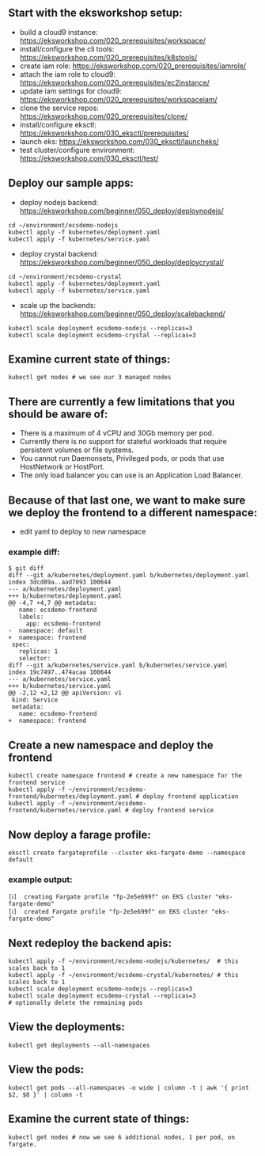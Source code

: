 ## Start with the eksworkshop setup:
- build a cloud9 instance: https://eksworkshop.com/020_prerequisites/workspace/
- install/configure the cli tools: https://eksworkshop.com/020_prerequisites/k8stools/
- create iam role: https://eksworkshop.com/020_prerequisites/iamrole/
- attach the iam role to cloud9: https://eksworkshop.com/020_prerequisites/ec2instance/
- update iam settings for cloud9: https://eksworkshop.com/020_prerequisites/workspaceiam/
- clone the service repos: https://eksworkshop.com/020_prerequisites/clone/
- install/configure eksctl: https://eksworkshop.com/030_eksctl/prerequisites/
- launch eks: https://eksworkshop.com/030_eksctl/launcheks/
- test cluster/configure environment: https://eksworkshop.com/030_eksctl/test/


## Deploy our sample apps:
- deploy nodejs backend: https://eksworkshop.com/beginner/050_deploy/deploynodejs/
```
cd ~/environment/ecsdemo-nodejs
kubectl apply -f kubernetes/deployment.yaml
kubectl apply -f kubernetes/service.yaml
```
- deploy crystal backend: https://eksworkshop.com/beginner/050_deploy/deploycrystal/
```
cd ~/environment/ecsdemo-crystal
kubectl apply -f kubernetes/deployment.yaml
kubectl apply -f kubernetes/service.yaml
```
- scale up the backends: https://eksworkshop.com/beginner/050_deploy/scalebackend/
```
kubectl scale deployment ecsdemo-nodejs --replicas=3
kubectl scale deployment ecsdemo-crystal --replicas=3
```

## Examine current state of things:
```
kubectl get nodes # we see our 3 managed nodes
```

## There are currently a few limitations that you should be aware of:
- There is a maximum of 4 vCPU and 30Gb memory per pod.
- Currently there is no support for stateful workloads that require persistent volumes or file systems.
- You cannot run Daemonsets, Privileged pods, or pods that use HostNetwork or HostPort.
- The only load balancer you can use is an Application Load Balancer.

## Because of that last one, we want to make sure we deploy the frontend to a different namespace:
- edit yaml to deploy to new namespace
### example diff:
```
$ git diff
diff --git a/kubernetes/deployment.yaml b/kubernetes/deployment.yaml
index 3dcd89a..aad7093 100644
--- a/kubernetes/deployment.yaml
+++ b/kubernetes/deployment.yaml
@@ -4,7 +4,7 @@ metadata:
   name: ecsdemo-frontend
   labels:
     app: ecsdemo-frontend
-  namespace: default
+  namespace: frontend
 spec:
   replicas: 1
   selector:
diff --git a/kubernetes/service.yaml b/kubernetes/service.yaml
index 19c7497..474acaa 100644
--- a/kubernetes/service.yaml
+++ b/kubernetes/service.yaml
@@ -2,12 +2,12 @@ apiVersion: v1
 kind: Service
 metadata:
   name: ecsdemo-frontend
+  namespace: frontend
```

## Create a new namespace and deploy the frontend
```
kubectl create namespace frontend # create a new namespace for the frontend service
kubectl apply -f ~/environment/ecsdemo-frontend/kubernetes/deployment.yaml # deploy frontend application
kubectl apply -f ~/environment/ecsdemo-frontend/kubernetes/service.yaml # deploy frontend service
```

## Now deploy a farage profile:
```
eksctl create fargateprofile --cluster eks-fargate-demo --namespace default
```

### example output:
```
[ℹ]  creating Fargate profile "fp-2e5e699f" on EKS cluster "eks-fargate-demo"
[ℹ]  created Fargate profile "fp-2e5e699f" on EKS cluster "eks-fargate-demo"
```

## Next redeploy the backend apis:
```
kubectl apply -f ~/environment/ecsdemo-nodejs/kubernetes/  # this scales back to 1
kubectl apply -f ~/environment/ecsdemo-crystal/kubernetes/ # this scales back to 1
kubectl scale deployment ecsdemo-nodejs --replicas=3
kubectl scale deployment ecsdemo-crystal --replicas=3
# optionally delete the remaining pods
```

## View the deployments:
```
kubectl get deployments --all-namespaces
```

## View the pods:
```
kubectl get pods --all-namespaces -o wide | column -t | awk '{ print $2, $8 }' | column -t
```

## Examine the current state of things:
```
kubectl get nodes # now we see 6 additional nodes, 1 per pod, on fargate.
```
